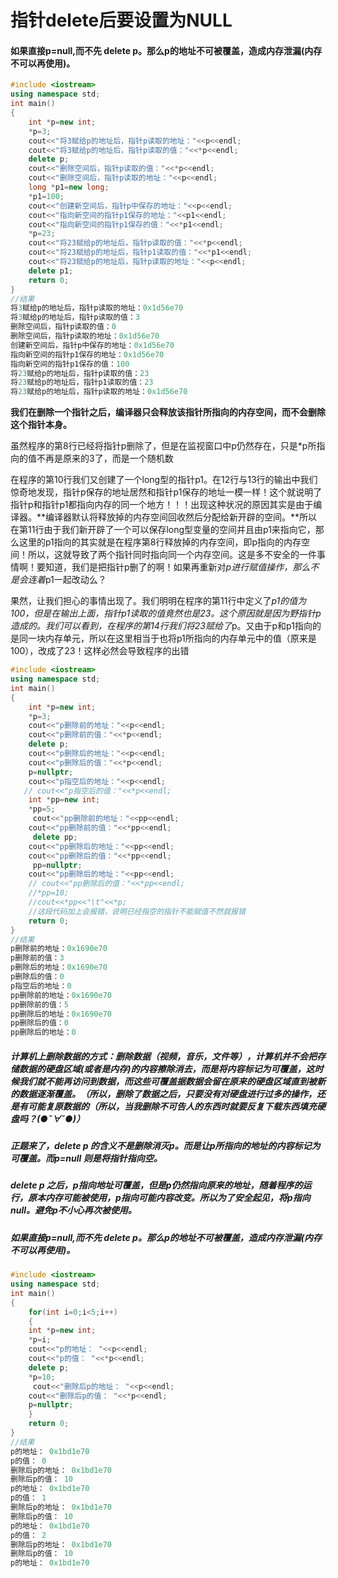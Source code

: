 # 指针delete后要设置为NULL

#### 如果直接p=null,而不先 delete p。那么p的地址不可被覆盖，造成内存泄漏(内存不可以再使用)。

```C++
#include <iostream>
using namespace std;
int main() 
{
    int *p=new int; 
    *p=3;
    cout<<"将3赋给p的地址后，指针p读取的地址："<<p<<endl;
    cout<<"将3赋给p的地址后，指针p读取的值："<<*p<<endl;
    delete p;
    cout<<"删除空间后，指针p读取的值："<<*p<<endl;
    cout<<"删除空间后，指针p读取的地址："<<p<<endl;
    long *p1=new long;
    *p1=100;
    cout<<"创建新空间后，指针p中保存的地址："<<p<<endl;
    cout<<"指向新空间的指针p1保存的地址："<<p1<<endl;
    cout<<"指向新空间的指针p1保存的值："<<*p1<<endl;
    *p=23;
    cout<<"将23赋给p的地址后，指针p读取的值："<<*p<<endl;
    cout<<"将23赋给p的地址后，指针p1读取的值："<<*p1<<endl;
    cout<<"将23赋给p的地址后，指针p读取的地址："<<p<<endl;
    delete p1;
    return 0;
}
//结果
将3赋给p的地址后，指针p读取的地址：0x1d56e70
将3赋给p的地址后，指针p读取的值：3
删除空间后，指针p读取的值：0
删除空间后，指针p读取的地址：0x1d56e70
创建新空间后，指针p中保存的地址：0x1d56e70
指向新空间的指针p1保存的地址：0x1d56e70
指向新空间的指针p1保存的值：100
将23赋给p的地址后，指针p读取的值：23
将23赋给p的地址后，指针p1读取的值：23
将23赋给p的地址后，指针p读取的地址：0x1d56e70
```

**我们在删除一个指针之后，编译器只会释放该指针所指向的内存空间，而不会删除这个指针本身。**

虽然程序的第8行已经将指针p删除了，但是在监视窗口中p仍然存在，只是*p所指向的值不再是原来的3了，而是一个随机数

在程序的第10行我们又创建了一个long型的指针p1。在12行与13行的输出中我们惊奇地发现，指针p保存的地址居然和指针p1保存的地址一模一样！这个就说明了指针p和指针p1都指向内存的同一个地方！！！出现这种状况的原因其实是由于编译器。**编译器默认将释放掉的内存空间回收然后分配给新开辟的空间。**所以在第11行由于我们新开辟了一个可以保存long型变量的空间并且由p1来指向它，那么这里的p1指向的其实就是在程序第8行释放掉的内存空间，即p指向的内存空间！所以，这就导致了两个指针同时指向同一个内存空间。这是多不安全的一件事情啊！要知道，我们是把指针p删了的啊！如果再重新对*p进行赋值操作，那么不是会连着*p1一起改动么？

   果然，让我们担心的事情出现了。我们明明在程序的第11行中定义了*p1的值为100，但是在输出上面，指针p1读取的值竟然也是23。这个原因就是因为野指针p造成的。我们可以看到，在程序的第14行我们将23赋给了*p。又由于p和p1指向的是同一块内存单元，所以在这里相当于也将p1所指向的内存单元中的值（原来是100），改成了23！这样必然会导致程序的出错

```C++
#include <iostream>
using namespace std;
int main() 
{
    int *p=new int; 
    *p=3;
    cout<<"p删除前的地址："<<p<<endl;
    cout<<"p删除前的值："<<*p<<endl;
    delete p;
    cout<<"p删除后的地址："<<p<<endl;
    cout<<"p删除后的值："<<*p<<endl;
    p=nullptr;
    cout<<"p指空后的地址："<<p<<endl;
   // cout<<"p指空后的值："<<*p<<endl;
    int *pp=new int; 
    *pp=5;
     cout<<"pp删除前的地址："<<pp<<endl;
    cout<<"pp删除前的值："<<*pp<<endl;
     delete pp;
    cout<<"pp删除后的地址："<<pp<<endl;
    cout<<"pp删除后的值："<<*pp<<endl;
     pp=nullptr;
    cout<<"pp删除后的地址："<<pp<<endl;
    // cout<<"pp删除后的值："<<*pp<<endl;
    //*pp=10;
    //cout<<*pp<<"\t"<<*p;
    //这段代码加上会报错，说明已经指空的指针不能赋值不然就报错
    return 0;
}
//结果
p删除前的地址：0x1690e70
p删除前的值：3
p删除后的地址：0x1690e70
p删除后的值：0
p指空后的地址：0
pp删除前的地址：0x1690e70
pp删除前的值：5
pp删除后的地址：0x1690e70
pp删除后的值：0
pp删除后的地址：0
```

##### 计算机上删除数据的方式：删除数据（视频，音乐，文件等），计算机并不会把存储数据的硬盘区域(或者是内存)的内容擦除消去，而是将内容标记为可覆盖，这时候我们就不能再访问到数据，而这些可覆盖据数据会留在原来的硬盘区域直到被新的数据逐渐覆盖。（所以，删除了数据之后，只要没有对硬盘进行过多的操作，还是有可能复原数据的（所以，当我删除不可告人的东西时就要反复下载东西填充硬盘吗？(●ˇ∀ˇ●)）

##### 正题来了，delete p 的含义不是删除消灭p。而是让p所指向的地址的内容标记为可覆盖。而p=null 则是将指针指向空。

##### delete p 之后，p指向地址可覆盖，但是p仍然指向原来的地址，随着程序的运行，原本内存可能被使用，p指向可能内容改变。所以为了安全起见，将p指向null。避免p不小心再次被使用。

##### 如果直接p=null,而不先 delete p。那么p的地址不可被覆盖，造成内存泄漏(内存不可以再使用)。



```C++
#include <iostream>
using namespace std;
int main() 
{
    for(int i=0;i<5;i++)
    {
    int *p=new int; 
    *p=i;
    cout<<"p的地址： "<<p<<endl;
    cout<<"p的值： "<<*p<<endl;
    delete p;
    *p=10;
     cout<<"删除后p的地址： "<<p<<endl;
    cout<<"删除后p的值： "<<*p<<endl;
    p=nullptr;
    }
    return 0;
}
//结果
p的地址： 0x1bd1e70
p的值： 0
删除后p的地址： 0x1bd1e70
删除后p的值： 10
p的地址： 0x1bd1e70
p的值： 1
删除后p的地址： 0x1bd1e70
删除后p的值： 10
p的地址： 0x1bd1e70
p的值： 2
删除后p的地址： 0x1bd1e70
删除后p的值： 10
p的地址： 0x1bd1e70
```

